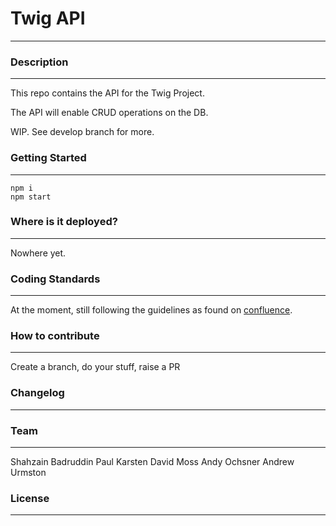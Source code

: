 # Twig API
---

### Description
---
This repo contains the API for the Twig Project.

The API will enable CRUD operations on the DB.

WIP. See develop branch for more.

### Getting Started
---

```
npm i
npm start
```

### Where is it deployed?
---
Nowhere yet.

### Coding Standards
---
At the moment, still following the guidelines as found on [confluence](https://digitalrig.atlassian.net/wiki/display/ENG/JavaScript).

### How to contribute
---
Create a branch, do your stuff, raise a PR

### Changelog
---

### Team
---

Shahzain Badruddin
Paul Karsten
David Moss
Andy Ochsner
Andrew Urmston

### License
---
